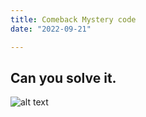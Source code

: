 ```yaml
---
title: Comeback Mystery code
date: "2022-09-21"

---
```


## Can you solve it.
![alt text](https://www.allkpop.com/upload/2022/09/content/202200/1663725602-dreamcatcher-mystery-code.jpg)